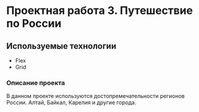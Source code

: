 # Проектная работа 3. Путешествие по России

## Используемые технологии
* Flex
* Grid

### Описание проекта
В данном проекте используются достопремечательности регионов России. Алтай, Байкал, Карелия и другие города.













